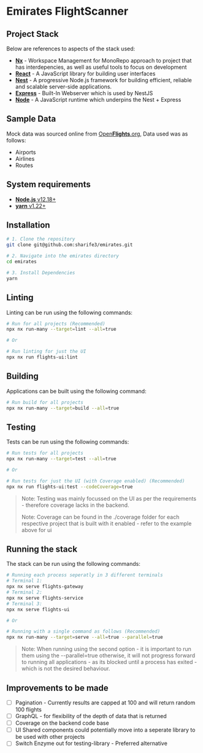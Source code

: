 # Emirates FlightScanner

## Project Stack

Below are references to aspects of the stack used:

- [**Nx**](https://nx.dev) - Workspace Management for MonoRepo approach to project that has interdepencies, as well as useful tools to focus on development
- [**React**](https://reactjs.org) - A JavaScript library for building user interfaces
- [**Nest**](https://nestjs.com) - A progressive Node.js framework for building efficient, reliable and scalable server-side applications.
- [**Express**](https://expressjs.com) - Built-In Webserver which is used by NestJS
- [**Node**](https://nodejs.org) - A JavaScript runtime which underpins the Nest + Express

## Sample Data

Mock data was sourced online from [Open**Flights**.org](https://openflights.org/data.html), Data used was as follows:

- Airports
- Airlines
- Routes

## System requirements

- [**Node.js** v12.18+](https://nodejs.org/en/)
- [**yarn** v1.22+](https://classic.yarnpkg.com/en/)

## Installation

```bash
# 1. Clone the repository
git clone git@github.com:sharife3/emirates.git

# 2. Navigate into the emirates directory
cd emirates

# 3. Install Dependencies
yarn
```
## Linting
Linting can be run using the following commands:
```bash
# Run for all projects (Recommended)
npx nx run-many --target=lint --all=true

# Or

# Run linting for just the UI
npx nx run flights-ui:lint 
```

## Building
Applications can be built using the following command:
```bash
# Run build for all projects
npx nx run-many --target=build --all=true 
```

## Testing
Tests can be run using the following commands:
```bash
# Run tests for all projects
npx nx run-many --target=test --all=true

# Or

# Run tests for just the UI (with Coverage enabled) (Recommended)
npx nx run flights-ui:test --codeCoverage=true 
```
> Note: Testing was mainly focussed on the UI as per the requirements - therefore coverage lacks in the backend.
> 
> Note: Coverage can be found in the ./coverage folder for each respective project that is built with it enabled - refer to the example above for ui 


## Running the stack
The stack can be run using the following commands:
```bash
# Running each process seperatly in 3 different terminals
# Terminal 1:
npx nx serve flights-gateway
# Terminal 2:
npx nx serve flights-service
# Terminal 3:
npx nx serve flights-ui

# Or 

# Running with a single command as follows (Recommended)
npx nx run-many --target=serve --all=true --parallel=true
```
> Note: When running using the second option - it is important to run them using the --parallel=true otherwise, it will not progress forward to running all applications - as its blocked until a process has exited - which is not the desired behaviour.


## Improvements to be made

- [ ] Pagination - Currently results are capped at 100 and will return random 100 flights
- [ ] GraphQL - for flexibility of the depth of data that is returned
- [ ] Coverage on the backend code base
- [ ] UI Shared components could potentially move into a seperate library to be used with other projects
- [ ] Switch Enzyme out for testing-library - Preferred alternative
